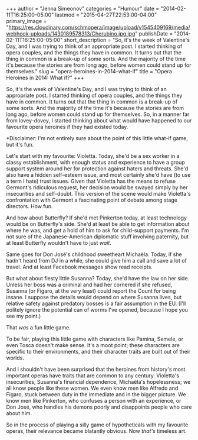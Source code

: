+++
author = "Jenna Simeonov"
categories = "Humour"
date = "2014-02-11T16:25:00-05:00"
lastmod = "2015-04-27T22:53:00-04:00"
primary_image = "https://res.cloudinary.com/schmopera/image/upload/v1545409169/media/webhook-uploads/1430189578313/Cherubino.jpg.jpg"
publishDate = "2014-02-11T16:25:00-05:00"
short_description = "So, it&#039;s the week of Valentine&#039;s Day, and I was trying to think of an appropriate post. I started thinking of opera couples, and the things they have in common. It turns out that the thing in common is a break-up of some sorts. And the majority of the time it&#039;s because the stories are from long ago, before women could stand up for themselves."
slug = "opera-heroines-in-2014-what-if"
title = "Opera Heroines in 2014: What if?"
+++

So, it's the week of Valentine's Day, and I was trying to think of an appropriate post. I started thinking of opera couples, and the things they have in common. It turns out that the thing in common is a break-up of some sorts. And the majority of the time it's because the stories are from long ago, before women could stand up for themselves. So, in a manner far from lovey-dovey, I started thinking about what would have happened to our favourite opera heroines if they had existed today.

*Disclaimer: I'm not entirely sure about the point of this little what-if game, but it's fun.

Let's start with my favourite: Violetta. Today, she'd be a sex worker in a classy establishment, with enough status and experience to have a group support system around her for protection against haters and threats. She'd also have a hidden self-esteem issue, and most certainly she'd have (to use a term I hate) trust issues. Given that Violetta has the means to refuse Germont's ridiculous request, her decision would be swayed simply by her insecurities and self-doubt. This version of the scene would make Violetta's confrontation with Germont a fascinating point of debate among stage directors. How fun.

And how about Butterfly? If she'd met Pinkerton today, at least technology would be on Butterfly's side. She'd at least be able to get information about where he was, and get a hold of him to ask for child-support payments. I'm not sure of the Japanese-American diplomatic stuff involving paternity, but at least Butterfly wouldn't have to just _wait_.

Same goes for Don José's childhood sweetheart Michaëla. Today, if she hadn't heard from DJ in a while, she could give him a call and save a lot of travel. And at least Facebook messages show read receipts.

But what about fiesty little Susanna? Today, she'd have the law on her side. Unless her boss was a criminal and had her cornered if she refused, Susanna (or Figaro, at the very least) could report the Count for being insane. I suppose the details would depend on where Susanna lives, but relative safety against predatory bosses is a fair assumption in the EU. (I'll politely ignore the potential can of worms I've opened, because I hope you see my point.)

That _was_ a fun little game.

To be fair, playing this little game with characters like Pamina, Semele, or even Tosca doesn't make sense. It's a moot point; these characters are specific to their environments, and their character traits are built out of their worlds.

And I shouldn't have been surprised that the heroines from history's most important operas have traits that are common to any century. Violetta's insecurities, Susanna's financial dependence, Michaëla's hopelessness; we all know people like these women. We even know men like Alfredo and Figaro, stuck between duty in the immediate and in the bigger picture. We know men like Pinkerton, who confuses a person with an experience, or Don José, who handles his demons poorly and disappoints people who care about him.

So in the process of playing a silly game of hypotheticals with my favourite operas, their relevance became blatantly obvious. Now _that's_ timeless art.
